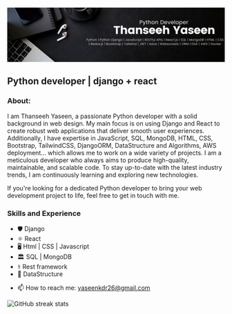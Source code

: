 ![Python developer | django + react](https://github.com/Thanseeeh/Thanseeeh/blob/main/full%20skills%20banner.png)

## Python developer | django + react

### About:
I am Thanseeh Yaseen, a passionate Python developer with a solid background in web design. My main focus is on using Django and React to create robust web applications that deliver smooth user experiences. Additionally, I have expertise in JavaScript, SQL, MongoDB, HTML, CSS, Bootstrap, TailwindCSS, DjangoORM, DataStructure and Algorithms, AWS deployment... which allows me to work on a wide variety of projects. I am a meticulous developer who always aims to produce high-quality, maintainable, and scalable code. To stay up-to-date with the latest industry trends, I am continuously learning and exploring new technologies.

If you're looking for a dedicated Python developer to bring your web development project to life, feel free to get in touch with me.


### Skills and Experience 
* 🛡️ Django
* ⚛️ React
* 🖥️ Html | CSS | Javascript
* 🏛️ SQL | MongoDB
* ⚕️ Rest framework
* 🤖 DataStructure

- 📫 How to reach me:  yaseenkdr26@gmail.com 


![GitHub streak stats](https://streak-stats.demolab.com/?user=Thanseeeh)  
